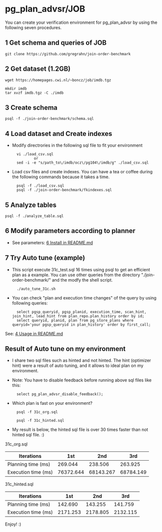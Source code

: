 pg_plan_advsr/JOB
=================

You can create your verification environment for pg_plan_advsr by using the following seven procedures.

1 Get schema and queries of JOB
-------------------------------
	git clone https://github.com/gregrahn/join-order-benchmark 


2 Get dataset (1.2GB)
---------------------
	wget https://homepages.cwi.nl/~boncz/job/imdb.tgz

	mkdir imdb
	tar xvzf imdb.tgz -C ./imdb


3 Create schema
---------------
	psql -f ./join-order-benchmark/schema.sql


4 Load dataset and Create indexes
---------------------------------
* Modify directrories in the following sql file to fit your environment
	
		vi ./load_csv.sql
	            or
		sed -i -e "s/path_to\/imdb/ocz\/pg104\/imdb/g" ./load_csv.sql

* Load csv files and create indexes. You can have a tea or coffee during the following commands because it takes a time.

		psql -f ./load_csv.sql
		psql -f ./join-order-benchmark/fkindexes.sql


5 Analyze tables
----------------
	psql -f ./analyze_table.sql


6 Modify parameters according to planner
----------------------------------------
* See parameters: [6 Install in README.md](https://github.com/ossc-db/pg_plan_advsr/#6-installation)


7 Try Auto tune (example)
-------------------------
* This script execute 31c_test.sql 16 times using psql to get an efficient plan as a example. You can use other queries from the directory "./join-order-benchmark/" and the modfy the shell script.

		./auto_tune_31c.sh

* You can check "plan and execution time changes" of the query by using following queries:

		select pgsp_queryid, pgsp_planid, execution_time, scan_hint, join_hint, lead_hint from plan_repo.plan_history order by id;
		select queryid, planid, plan from pg_store_plans where queryid='your pgsp_queryid in plan_history' order by first_call;

See: [4 Usage in README.md](https://github.com/ossc-db/pg_plan_advsr/#4-usage)


Result of Auto tune on my environment
-------------------------------------
* I share two sql files such as hinted and not hinted. The hint (optimizer hint) were a result of auto tuning, and it allows to ideal plan on my environment. 
* Note: You have to disable feedback before running above sql files like this:

		select pg_plan_advsr_disable_feedback();

* Which plan is fast on your environment?

		psql -f 31c_org.sql

		psql -f 31c_hinted.sql

* My result is below, the hinted sql file is over 30 times faster than not hinted sql file. :)

 31c_org.sql

 Iterations         |       1st |       2nd |       3rd|
 -------------------|-----------|-----------|----------|
 Planning time (ms) |   269.044 |   238.506 |   263.925|
 Execution time (ms)| 76372.644 | 68143.267 | 68784.149|

 31c_hinted.sql

 Iterations         |       1st |       2nd |       3rd|
 -------------------|-----------|-----------|----------|
 Planning time (ms) |   142.690 |   143.255 |   141.759|
 Execution time (ms)|  2171.253 |  2178.805 |  2132.115|


Enjoy! :)
